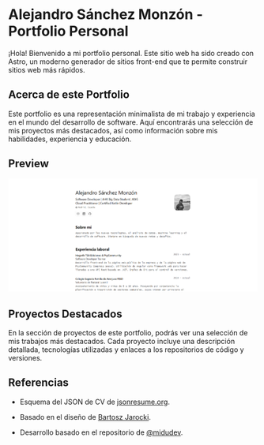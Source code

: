 # Alejandro Sánchez Monzón - Portfolio Personal

¡Hola! Bienvenido a mi portfolio personal. Este sitio web ha sido creado con Astro, un moderno generador de sitios front-end que te permite construir sitios web más rápidos.

## Acerca de este Portfolio

Este portfolio es una representación minimalista de mi trabajo y experiencia en el mundo del desarrollo de software. Aquí encontrarás una selección de mis proyectos más destacados, así como información sobre mis habilidades, experiencia y educación.

## Preview

![alt text](web_review.png)

## Proyectos Destacados

En la sección de proyectos de este portfolio, podrás ver una selección de mis trabajos más destacados. Cada proyecto incluye una descripción detallada, tecnologías utilizadas y enlaces a los repositorios de código y versiones.

## Referencias

* Esquema del JSON de CV de [jsonresume.org](https://jsonresume.org/schema/).

* Basado en el diseño de [Bartosz Jarocki](https://github.com/BartoszJarocki/cv).

* Desarrollo basado en el repositorio de [@midudev](https://github.com/midudev).
